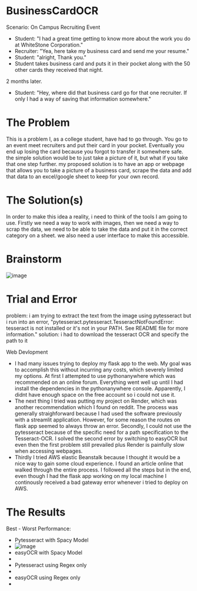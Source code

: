 # BusinessCardOCR
Scenario:
On Campus Recruiting Event
-  Student: "I had a great time getting to know more about the work you do at WhiteStone Corporation."
-  Recruiter: "Yea, here take my business card and send me your resume."
-  Student: "alright, Thank you."
-  Student takes business card and puts it in their pocket along with the 50 other cards they received that night.

2 months later.
- Student: "Hey, where did that business card go for that one recruiter. If only I had a way of saving that information somewhere."
# The Problem
  This is a problem I, as a college student, have had to go through. You go to an event meet recruiters and put their card in your pocket. Eventually you end up losing the card because you forgot to transfer it somewhere safe. the simple solution would be to just take a picture of it, but what if you take that one step further. my proposed solution is to have an app or webpage that allows you to take a picture of a business card, scrape the data and add that data to an excel/google sheet to keep for your own record.
# The Solution(s)
In order to make this idea a reality, i need to think of the tools I am going to use. Firstly we need a way to work with images, then we need a way to scrap the data, we need to be able to take the data and put it in the correct category on a sheet. we also need a user interface to make this accessible.
# Brainstorm
![image](https://github.com/PeterGQ/BusinessCardOCR/assets/93812183/584d02d4-c1c2-428a-b6ff-36011979669c)


# Trial and Error

problem: i am trying to extract the text from the image using pytesseract but i run into an error, "pytesseract.pytesseract.TesseractNotFoundError: tesseract is not installed or it's not in your PATH. See README file for more information."
solution: i had to download the tesseract OCR and specify the path to it

Web Devlopment
- I had many issues trying to deploy my flask app to the web. My goal was to accomplish this without incurring any costs, which severely limited my options.
At first I attempted to use pythonanywhere which was recommended on an online forum. Everything went well up until I had install the dependencies in the pythonanywhere console. Apparently, I didnt have enough space on the free account so i could not use it. 
- The next thing I tried was putting my project on Render, which was another recommendation which I found on reddit. The process was generally straighforward because I had used the software previously with a streamlit application. However, for some reason the routes on flask app seemed to always throw an error. Secondly, I could not use the pytesseract because of the specific need for a path specification to the Tesseract-OCR. I solved the second error by switching to easyOCR but even then the first problem still prevailed plus Render is painfully slow when accessing webpages.
- Thirdly I tried AWS elastic Beanstalk because I thought it would be a nice way to gain some cloud experience. I found an article online that walked through the entire process. I followed all the steps but in the end, even though I had the flask app working on my local machine I continously received a bad gateway error whenever i tried to deploy on AWS.

# The Results
Best - Worst Performance:
- Pytesseract with Spacy Model
- ![image](https://github.com/PeterGQ/BusinessCardOCR/assets/93812183/9e3398f6-8db4-48d2-a1e9-b2d431eb7d30)
- easyOCR with Spacy Model
- 
- Pytesseract using Regex only
- 
- easyOCR using Regex only
- 

